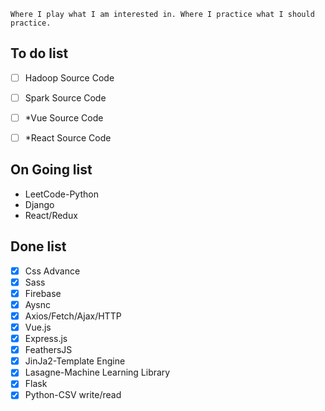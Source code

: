 ```
Where I play what I am interested in. Where I practice what I should practice.
```
## To do list
  - [ ] Hadoop Source Code
  - [ ] Spark Source Code
  - [ ] *Vue Source Code
  - [ ] *React Source Code


## On Going list
  - LeetCode-Python
  - Django
  - React/Redux

## Done list
  - [x] Css Advance
  - [x] Sass
  - [x] Firebase
  - [x] Aysnc
  - [x] Axios/Fetch/Ajax/HTTP
  - [x] Vue.js
  - [x] Express.js
  - [x] FeathersJS
  - [x] JinJa2-Template Engine
  - [x] Lasagne-Machine Learning Library
  - [x] Flask
  - [x] Python-CSV write/read
